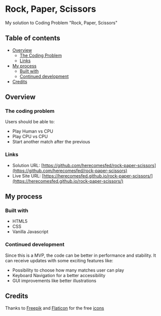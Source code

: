 # Rock, Paper, Scissors

My solution to Coding Problem "Rock, Paper, Scissors"

## Table of contents

- [Overview](#overview)
  - [The Coding Problem](#the-coding-problem)
  - [Links](#links)
- [My process](#my-process)
  - [Built with](#built-with)
  - [Continued development](#continued-development)
- [Credits](#credits)

## Overview

### The coding problem

Users should be able to:

- Play Human vs CPU
- Play CPU vs CPU
- Start another match after the previous

### Links

- Solution URL: [https://github.com/herecomesfed/rock-paper-scissors](https://github.com/herecomesfed/rock-paper-scissors)
- Live Site URL: [https://herecomesfed.github.io/rock-paper-scissors/](https://herecomesfed.github.io/rock-paper-scissors/)

## My process

### Built with

- HTML5
- CSS
- Vanilla Javascript

### Continued development

Since this is a MVP, the code can be better in performance and stability.
It can receive updates with some exciting features like:

- Possibility to choose how many matches user can play
- Keyboard Navigation for a better accessibility
- GUI improvements like better illustrations

## Credits

Thanks to [Freepik](https://www.flaticon.com/authors/freepik) and [Flaticon](https://www.flaticon.com/) for the free [icons](https://www.flaticon.com/free-icons/rock-paper-scissors")
